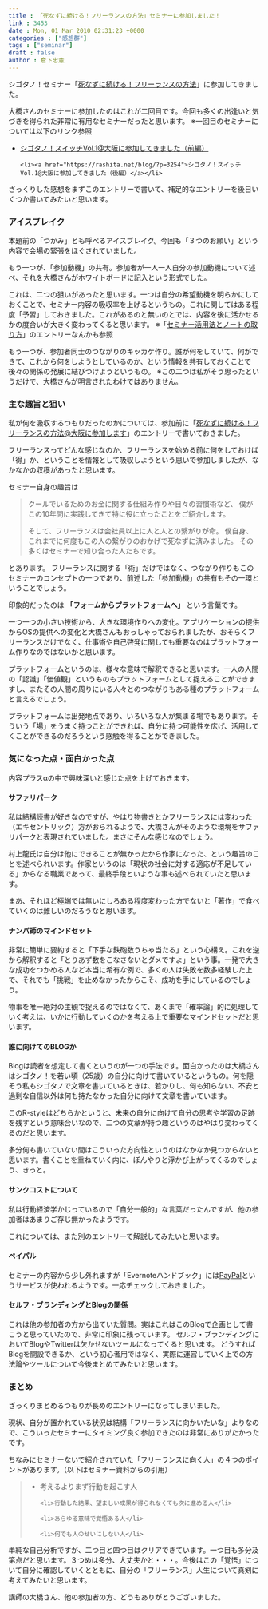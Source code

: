 ```yaml
---
title : 「死なずに続ける！フリーランスの方法」セミナーに参加しました！
link : 3453
date : Mon, 01 Mar 2010 02:31:23 +0000
categories : ["感想群"]
tags : ["seminar"]
draft : false
author : 倉下忠憲
---
```


シゴタノ！セミナー「<a href="https://55auto.biz/cyblog/touroku/100227osaka.htm">死なずに続ける！フリーランスの方法</a>」に参加してきました。

大橋さんのセミナーに参加したのはこれが二回目です。今回も多くの出逢いと気づきを得られた非常に有用なセミナーだったと思います。
※一回目のセミナーについては以下のリンク参照
<ul>
	<li><a href="https://rashita.net/blog/?p=3244">シゴタノ！スイッチVol.1@大阪に参加してきました（前編）</a></li>

	<li><a href="https://rashita.net/blog/?p=3254">シゴタノ！スイッチVol.1@大阪に参加してきました（後編）</a></li>
</ul>



ざっくりした感想をまずこのエントリーで書いて、補足的なエントリーを後日いくつか書いてみたいと思います。

<h3>アイスブレイク</h3>
本題前の「つかみ」とも呼べるアイスブレイク。今回も「３つのお願い」という内容で会場の緊張をほぐされていました。

もう一つが、「参加動機」の共有。参加者が一人一人自分の参加動機について述べ、それを大橋さんがホワイトボードに記入という形式でした。

これは、二つの狙いがあったと思います。一つは自分の希望動機を明らかにしておくことで、セミナー内容の吸収率を上げるというもの。これに関してはある程度「予習」しておきました。これがあるのと無いのとでは、内容を後に活かせるかの度合いが大きく変わってくると思います。
※「<a href="https://rashita.net/blog/?p=3227">セミナー活用法とノートの取り方</a>」のエントリーなんかも参照

もう一つが、参加者同士のつながりのキッカケ作り。誰が何をしていて、何ができて、これから何をしようとしているのか、という情報を共有しておくことで後々の関係の発展に結びつけようというもの。
※この二つは私がそう思ったというだけで、大橋さんが明言されたわけではありません。

<h3>主な趣旨と狙い</h3>
私が何を吸収するつもりだったのかについては、参加前に「<a href="https://rashita.net/blog/?p=3444">死なずに続ける！フリーランスの方法@大阪に参加します</a>」のエントリーで書いておきました。

フリーランスってどんな感じなのか、フリーランスを始める前に何をしておけば「得」か、ということを情報として吸収しようという思いで参加しましたが、なかなかの収穫があったと思います。

セミナー自身の趣旨は

<blockquote>
クールでいるためのお金に関する仕組み作りや日々の習慣術など、
僕がこの10年間に実践してきて特に役に立ったことをご紹介します。


そして、フリーランスは会社員以上に人と人との繋がりが命。
僕自身、これまでに何度もこの人の繋がりのおかげで死なずに済みました。
その多くはセミナーで知り合った人たちです。
</blockquote>

とあります。
フリーランスに関する「術」だけではなく、つながり作りもこのセミナーのコンセプトの一つであり、前述した「参加動機」の共有もその一環ということでしょう。

印象的だったのは
<strong>「フォームからプラットフォームへ」</strong>
という言葉です。

一つ一つの小さい技術から、大きな環境作りへの変化。アプリケーションの提供からOSの提供への変化と大橋さんもおっしゃっておられましたが、おそらくフリーランスだけでなく、仕事術や自己啓発に関しても重要なのはプラットフォーム作りなのではないかと思います。

プラットフォームというのは、様々な意味で解釈できると思います。一人の人間の「認識」「価値観」というものもプラットフォームとして捉えることができますし、またその人間の周りにいる人々とのつながりもある種のプラットフォームと言えるでしょう。

プラットフォームは出発地点であり、いろいろな人が集まる場でもあります。そういう「場」をうまく持つことができれば、自分に持つ可能性を広げ、活用してくことができるのだろうという感触を得ることができました。

<h3>気になった点・面白かった点</h3>
内容プラスαの中で興味深いと感じた点を上げておきます。
<h4>サファリパーク</h4>
私は結構読書が好きなのですが、やはり物書きとかフリーランスには変わった（エキセントリック）方がおられるようで、大橋さんがそのような環境をサファリパークと表現されていました。まさにそんな感じなのでしょう。

村上龍氏は自分は他にできることが無かったから作家になった、という趣旨のことを述べられいます。作家というのは「現状の社会に対する適応が不足している」からなる職業であって、最終手段といような事も述べられていたと思います。

まあ、それほど極端では無いにしろある程度変わった方でないと「著作」で食べていくのは難しいのだろうなと思います。

<h4>ナンパ師のマインドセット</h4>
非常に簡単に要約すると「下手な鉄砲数うちゃ当たる」という心構え。これを逆から解釈すると「とりあず数をこなさないとダメですよ」という事。一発で大きな成功をつかめる人など本当に希有な例で、多くの人は失敗を数多経験した上で、それでも「挑戦」を止めなかったからこそ、成功を手にしているのでしょう。

物事を唯一絶対の主観で捉えるのではなくて、あくまで「確率論」的に処理していく考えは、いかに行動していくのかを考える上で重要なマインドセットだと思います。

<h4>誰に向けてのBLOGか</h4>
Blogは読者を想定して書くというのが一つの手法です。面白かったのは大橋さんはシゴタノ！を若い頃（25歳）の自分に向けて書いているというもの。何を隠そう私もシゴタノで文章を書いているときは、若かりし、何も知らない、不安と過剰な自信以外は何も持たなかった自分に向けて文章を書いています。

このR-styleはどちらかというと、未来の自分に向けて自分の思考や学習の足跡を残すという意味合いなので、二つの文章が持つ趣というのはやはり変わってくるのだと思います。

多分何も書いていない間はこういった方向性というのはなかなか見つからないと思います。書くことを重ねていく内に、ぼんやりと浮かび上がってくるのでしょう、きっと。

<h4>サンクコストについて</h4>
私は行動経済学かじっているので「自分一般的」な言葉だったんですが、他の参加者はあまりご存じ無かったようです。

これについては、また別のエントリーで解説してみたいと思います。

<h4>ペイパル</h4>
セミナーの内容から少し外れますが「Evernoteハンドブック」には<a href="http://www.paypal.jp/jp/cgi-bin/webscr?cmd=_home">PayPal</a>というサービスが使われるようです。一応チェックしておきました。

<h4>セルフ・ブランディングとBlogの関係</h4>
これは他の参加者の方から出ていた質問。実はこれはこのBlogで企画として書こうと思っていたので、非常に印象に残っています。
セルフ・ブランディングにおいてBlogやTwitterは欠かせないツールになってくると思います。
どうすればBlogを開設できるか、という初心者用ではなく、実際に運営していく上での方法論やツールについて今後まとめてみたいと思います。

<h3>まとめ</h3>
ざっくりまとめるつもりが長めのエントリーになってしまいました。

現状、自分が置かれている状況は結構「フリーランスに向かいたいな」よりなので、こういったセミナーにタイミング良く参加できたのは非常にありがたかったです。

ちなみにセミナーないで紹介されていた「フリーランスに向く人」の４つのポイントがあります。（以下はセミナー資料からの引用）



<blockquote><ul>
	<li>考えるよりまず行動を起こす人</li>

	<li>行動した結果、望ましい成果が得られなくても次に進める人</li>

	<li>あらゆる意味で覚悟ある人</li>

	<li>何でも人のせいにしない人</li>
</ul></blockquote>


単純な自己分析ですが、二つ目と四つ目はクリアできています。一つ目も多分及第点だと思います。３つめは多分、大丈夫かと・・・。今後はこの「覚悟」について自分に確認していくとともに、自分の「フリーランス」人生について真剣に考えてみたいと思います。

講師の大橋さん、他の参加者の方、どうもありがとうございました。